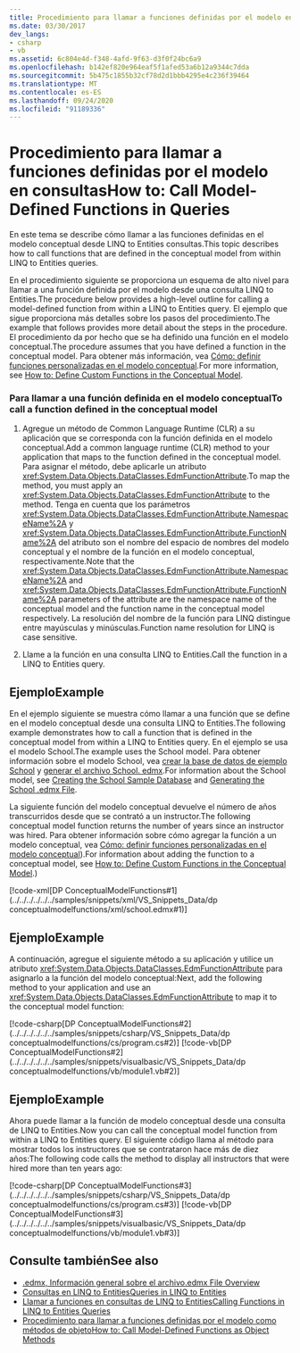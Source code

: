 ```yaml
---
title: Procedimiento para llamar a funciones definidas por el modelo en consultas
ms.date: 03/30/2017
dev_langs:
- csharp
- vb
ms.assetid: 6c804e4d-f348-4afd-9f63-d3f0f24bc6a9
ms.openlocfilehash: b142ef820e964eaf5f1afed53a6b12a9344c7dda
ms.sourcegitcommit: 5b475c1855b32cf78d2d1bbb4295e4c236f39464
ms.translationtype: MT
ms.contentlocale: es-ES
ms.lasthandoff: 09/24/2020
ms.locfileid: "91189336"
---
```

# <a name="how-to-call-model-defined-functions-in-queries"></a><span data-ttu-id="fb8c7-102">Procedimiento para llamar a funciones definidas por el modelo en consultas</span><span class="sxs-lookup"><span data-stu-id="fb8c7-102">How to: Call Model-Defined Functions in Queries</span></span>

<span data-ttu-id="fb8c7-103">En este tema se describe cómo llamar a las funciones definidas en el modelo conceptual desde LINQ to Entities consultas.</span><span class="sxs-lookup"><span data-stu-id="fb8c7-103">This topic describes how to call functions that are defined in the conceptual model from within LINQ to Entities queries.</span></span>  
  
 <span data-ttu-id="fb8c7-104">En el procedimiento siguiente se proporciona un esquema de alto nivel para llamar a una función definida por el modelo desde una consulta LINQ to Entities.</span><span class="sxs-lookup"><span data-stu-id="fb8c7-104">The procedure below provides a high-level outline for calling a model-defined function from within a LINQ to Entities query.</span></span> <span data-ttu-id="fb8c7-105">El ejemplo que sigue proporciona más detalles sobre los pasos del procedimiento.</span><span class="sxs-lookup"><span data-stu-id="fb8c7-105">The example that follows provides more detail about the steps in the procedure.</span></span> <span data-ttu-id="fb8c7-106">El procedimiento da por hecho que se ha definido una función en el modelo conceptual.</span><span class="sxs-lookup"><span data-stu-id="fb8c7-106">The procedure assumes that you have defined a function in the conceptual model.</span></span> <span data-ttu-id="fb8c7-107">Para obtener más información, vea [Cómo: definir funciones personalizadas en el modelo conceptual](/previous-versions/dotnet/netframework-4.0/dd456812(v=vs.100)).</span><span class="sxs-lookup"><span data-stu-id="fb8c7-107">For more information, see [How to: Define Custom Functions in the Conceptual Model](/previous-versions/dotnet/netframework-4.0/dd456812(v=vs.100)).</span></span>  
  
### <a name="to-call-a-function-defined-in-the-conceptual-model"></a><span data-ttu-id="fb8c7-108">Para llamar a una función definida en el modelo conceptual</span><span class="sxs-lookup"><span data-stu-id="fb8c7-108">To call a function defined in the conceptual model</span></span>  
  
1. <span data-ttu-id="fb8c7-109">Agregue un método de Common Language Runtime (CLR) a su aplicación que se corresponda con la función definida en el modelo conceptual.</span><span class="sxs-lookup"><span data-stu-id="fb8c7-109">Add a common language runtime (CLR) method to your application that maps to the function defined in the conceptual model.</span></span> <span data-ttu-id="fb8c7-110">Para asignar el método, debe aplicarle un atributo <xref:System.Data.Objects.DataClasses.EdmFunctionAttribute>.</span><span class="sxs-lookup"><span data-stu-id="fb8c7-110">To map the method, you must apply an <xref:System.Data.Objects.DataClasses.EdmFunctionAttribute> to the method.</span></span> <span data-ttu-id="fb8c7-111">Tenga en cuenta que los parámetros <xref:System.Data.Objects.DataClasses.EdmFunctionAttribute.NamespaceName%2A> y <xref:System.Data.Objects.DataClasses.EdmFunctionAttribute.FunctionName%2A> del atributo son el nombre del espacio de nombres del modelo conceptual y el nombre de la función en el modelo conceptual, respectivamente.</span><span class="sxs-lookup"><span data-stu-id="fb8c7-111">Note that the <xref:System.Data.Objects.DataClasses.EdmFunctionAttribute.NamespaceName%2A> and <xref:System.Data.Objects.DataClasses.EdmFunctionAttribute.FunctionName%2A> parameters of the attribute are the namespace name of the conceptual model and the function name in the conceptual model respectively.</span></span> <span data-ttu-id="fb8c7-112">La resolución del nombre de la función para LINQ distingue entre mayúsculas y minúsculas.</span><span class="sxs-lookup"><span data-stu-id="fb8c7-112">Function name resolution for LINQ is case sensitive.</span></span>  
  
2. <span data-ttu-id="fb8c7-113">Llame a la función en una consulta LINQ to Entities.</span><span class="sxs-lookup"><span data-stu-id="fb8c7-113">Call the function in a LINQ to Entities query.</span></span>  
  
## <a name="example"></a><span data-ttu-id="fb8c7-114">Ejemplo</span><span class="sxs-lookup"><span data-stu-id="fb8c7-114">Example</span></span>  

 <span data-ttu-id="fb8c7-115">En el ejemplo siguiente se muestra cómo llamar a una función que se define en el modelo conceptual desde una consulta LINQ to Entities.</span><span class="sxs-lookup"><span data-stu-id="fb8c7-115">The following example demonstrates how to call a function that is defined in the conceptual model from within a LINQ to Entities query.</span></span> <span data-ttu-id="fb8c7-116">En el ejemplo se usa el modelo School.</span><span class="sxs-lookup"><span data-stu-id="fb8c7-116">The example uses the School model.</span></span> <span data-ttu-id="fb8c7-117">Para obtener información sobre el modelo School, vea [crear la base de datos de ejemplo School](/previous-versions/dotnet/netframework-4.0/bb399731(v=vs.100)) y [generar el archivo School. edmx](/previous-versions/dotnet/netframework-4.0/bb399739(v=vs.100)).</span><span class="sxs-lookup"><span data-stu-id="fb8c7-117">For information about the School model, see [Creating the School Sample Database](/previous-versions/dotnet/netframework-4.0/bb399731(v=vs.100)) and [Generating the School .edmx File](/previous-versions/dotnet/netframework-4.0/bb399739(v=vs.100)).</span></span>  
  
 <span data-ttu-id="fb8c7-118">La siguiente función del modelo conceptual devuelve el número de años transcurridos desde que se contrató a un instructor.</span><span class="sxs-lookup"><span data-stu-id="fb8c7-118">The following conceptual model function returns the number of years since an instructor was hired.</span></span> <span data-ttu-id="fb8c7-119">Para obtener información sobre cómo agregar la función a un modelo conceptual, vea [Cómo: definir funciones personalizadas en el modelo conceptual](/previous-versions/dotnet/netframework-4.0/dd456812(v=vs.100))).</span><span class="sxs-lookup"><span data-stu-id="fb8c7-119">For information about adding the function to a conceptual model, see [How to: Define Custom Functions in the Conceptual Model](/previous-versions/dotnet/netframework-4.0/dd456812(v=vs.100)).)</span></span>  
  
 [!code-xml[DP ConceptualModelFunctions#1](../../../../../../samples/snippets/xml/VS_Snippets_Data/dp conceptualmodelfunctions/xml/school.edmx#1)]
  
## <a name="example"></a><span data-ttu-id="fb8c7-120">Ejemplo</span><span class="sxs-lookup"><span data-stu-id="fb8c7-120">Example</span></span>  

 <span data-ttu-id="fb8c7-121">A continuación, agregue el siguiente método a su aplicación y utilice un atributo <xref:System.Data.Objects.DataClasses.EdmFunctionAttribute> para asignarlo a la función del modelo conceptual:</span><span class="sxs-lookup"><span data-stu-id="fb8c7-121">Next, add the following method to your application and use an <xref:System.Data.Objects.DataClasses.EdmFunctionAttribute> to map it to the conceptual model function:</span></span>  
  
 [!code-csharp[DP ConceptualModelFunctions#2](../../../../../../samples/snippets/csharp/VS_Snippets_Data/dp conceptualmodelfunctions/cs/program.cs#2)]
 [!code-vb[DP ConceptualModelFunctions#2](../../../../../../samples/snippets/visualbasic/VS_Snippets_Data/dp conceptualmodelfunctions/vb/module1.vb#2)]  
  
## <a name="example"></a><span data-ttu-id="fb8c7-122">Ejemplo</span><span class="sxs-lookup"><span data-stu-id="fb8c7-122">Example</span></span>  

 <span data-ttu-id="fb8c7-123">Ahora puede llamar a la función de modelo conceptual desde una consulta de LINQ to Entities.</span><span class="sxs-lookup"><span data-stu-id="fb8c7-123">Now you can call the conceptual model function from within a LINQ to Entities query.</span></span> <span data-ttu-id="fb8c7-124">El siguiente código llama al método para mostrar todos los instructores que se contrataron hace más de diez años:</span><span class="sxs-lookup"><span data-stu-id="fb8c7-124">The following code calls the method to display all instructors that were hired more than ten years ago:</span></span>  
  
 [!code-csharp[DP ConceptualModelFunctions#3](../../../../../../samples/snippets/csharp/VS_Snippets_Data/dp conceptualmodelfunctions/cs/program.cs#3)]
 [!code-vb[DP ConceptualModelFunctions#3](../../../../../../samples/snippets/visualbasic/VS_Snippets_Data/dp conceptualmodelfunctions/vb/module1.vb#3)]  
  
## <a name="see-also"></a><span data-ttu-id="fb8c7-125">Consulte también</span><span class="sxs-lookup"><span data-stu-id="fb8c7-125">See also</span></span>

- <span data-ttu-id="fb8c7-126">[.edmx, Información general sobre el archivo](/previous-versions/dotnet/netframework-4.0/cc982042(v=vs.100))</span><span class="sxs-lookup"><span data-stu-id="fb8c7-126">[.edmx File Overview](/previous-versions/dotnet/netframework-4.0/cc982042(v=vs.100))</span></span>
- [<span data-ttu-id="fb8c7-127">Consultas en LINQ to Entities</span><span class="sxs-lookup"><span data-stu-id="fb8c7-127">Queries in LINQ to Entities</span></span>](queries-in-linq-to-entities.md)
- [<span data-ttu-id="fb8c7-128">Llamar a funciones en consultas de LINQ to Entities</span><span class="sxs-lookup"><span data-stu-id="fb8c7-128">Calling Functions in LINQ to Entities Queries</span></span>](calling-functions-in-linq-to-entities-queries.md)
- [<span data-ttu-id="fb8c7-129">Procedimiento para llamar a funciones definidas por el modelo como métodos de objeto</span><span class="sxs-lookup"><span data-stu-id="fb8c7-129">How to: Call Model-Defined Functions as Object Methods</span></span>](how-to-call-model-defined-functions-as-object-methods.md)
